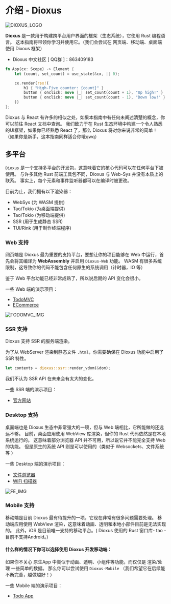# 介绍 - Dioxus

![DIOXUS_LOGO](https://dioxuslabs.com/guide/images/dioxuslogo_full.png)

**Dioxus** 是一款用于构建跨平台用户界面的框架（生态系统），它使用 Rust 编程语言。
这本指南将带领你学习并使用它。（我们会尝试在 网页端、移动端、桌面端 使用 Dixous 框架）

- Dioxus 中文社区 [ QQ群 ]：863409183

```rust
fn App(cx: Scope) -> Element {
    let (count, set_count) = use_state(&cx, || 0);

    cx.render(rsx!(
        h1 { "High-Five counter: {count}" }
        button { onclick: move |_| set_count(count + 1), "Up high!" }
        button { onclick: move |_| set_count(count - 1), "Down low!" }
    ))
};
```

Dioxus 与 React 有许多的相似之处，如果本指南中有任何未阐述清楚的概念，你可以前往 React 文档中查询。
我们致力于在 Rust 生态环境中构建一个令人熟悉的UI框架，如果你已经熟悉 React 了，那么 Dioxus 将对你来说非常的简单！
（如果你是新手，这本指南同样适合你哦qwq）

## 多平台

`Dioxus` 是一个支持多平台的开发包，这意味着它的核心代码可以在任何平台下被使用。
与许多其他 Rust 前端工具包不同，Dioxus 与 Web-Sys 并没有本质上的联系。
事实上，每个元素和事件监听器都可以在编译时被更改。

目前为止，我们拥有以下渲染器：

- WebSys (为 WASM 提供)
- Tao/Tokio (为桌面端提供)
- Tao/Tokio (为移动端提供)
- SSR (用于生成静态 SSR)
- TUI/Rink (用于制作终端程序)

### Web 支持

网页端是 Dioxus 最为重要的支持平台，要想让你的项目能够在 Web 中运行，首先会将其编译为 **WebAssembly** 并启用 `Dioxus-Web` 功能。
WASM 有很多系统限制，这导致你的代码不能包含任何原生的系统调用（计时器，IO 等）

鉴于 Web 平台功能已经非常成熟了，所以说后期的 API 变化会很小。

一些 Web 端的演示项目：

- [TodoMVC](https://github.com/DioxusLabs/example-projects/tree/master/todomvc)
- [ECommerce](https://github.com/DioxusLabs/example-projects/tree/master/ecommerce-site)

![TODOMVC_IMG](https://github.com/DioxusLabs/example-projects/raw/master/todomvc/example.png)

### SSR 支持

Dioxus 支持 SSR 的服务端渲染。

为了从 WebServer 渲染到静态文件 `.html`，你需要确保在 Dioxus 功能中启用了 SSR 特性。

```rust
let contents = dioxus::ssr::render_vdom(&dom);
```

我们不认为 SSR API 在未来会有太大的变化。

一些 SSR 端的演示项目：

- [官方网站](https://github.com/dioxusLabs/docsite)


### Desktop 支持

桌面端也是 Dioxus 生态中非常强大的一项，但与 Web 端相比，它所能做的还远远不够。
目前，桌面应用使用 WebView 库渲染，但你的 Rust 代码依然是在本地系统运行的。
这意味着部分浏览器 API 并不可用，所以说它并不能完全支持 Web 的功能。
但是原生的系统 API 则是可以使用的（类似于 Websockets、文件系统等 ）

一些 Desktop 端的演示项目：

- [文件浏览器](https://github.com/DioxusLabs/example-projects/tree/master/file-explorer)
- [WiFi 扫描器](https://github.com/DioxusLabs/example-projects/blob/master/wifi-scanner)

![FE_IMG](https://github.com/DioxusLabs/example-projects/raw/master/file-explorer/image.png)


### Mobile 支持

移动端是目前 Dioxus 最有待提升的一项，它现在非常有很多问题需要处理。
移动端应用使用 WebView 渲染，这意味着动画、透明和本地小部件目前是无法实现的。
此外，iOS 是目前唯一支持的移动平台。( Dioxus 使用的 Rust 窗口库- tao -目前不支持Android。)

#### 什么样的情况下你可以选择使用 Dioxus 开发移动端：

如果你不关心 原生App 中类似于动画、透明、小组件等功能，而仅仅是 渲染/处理 一些简单的数据。
那么你可以尝试使用 `Dioxus-Mobile` （我们希望它在后续能不断完善，越做越好！）

一些 Mobile 端的演示项目：

- [Todo App](https://github.com/DioxusLabs/example-projects/blob/master/ios_demo)

